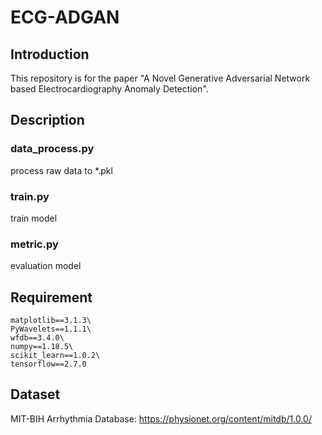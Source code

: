 # ECG-ADGAN

## Introduction
This repository is for the paper "A Novel Generative Adversarial Network based Electrocardiography Anomaly Detection".

## Description
### data_process.py
process raw data to *.pkl
### train.py
train model
### metric.py
evaluation model

## Requirement
```
matplotlib==3.1.3\
PyWavelets==1.1.1\
wfdb==3.4.0\
numpy==1.18.5\
scikit_learn==1.0.2\
tensorflow==2.7.0
```

## Dataset
MIT-BIH Arrhythmia Database: https://physionet.org/content/mitdb/1.0.0/
